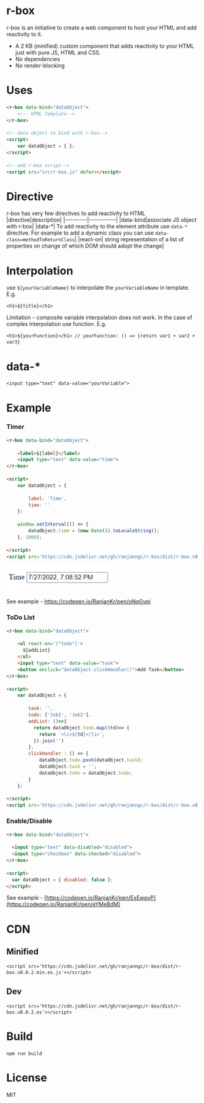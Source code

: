 # r-box

r-box is an initiative to create a web component to host your HTML and add reactivity to it.

* A 2 KB (minified) custom component that adds reactivity to your HTML just with pure JS, HTML and CSS.
* No dependencies
* No render-blocking 

# Uses
```HTML
<r-box data-bind="dataObject">
    <!-- HTML Template-->
</r-box>

<!--data object to bind with r-box-->
<script>
    var dataObject = { };
</script>

<!--add r-box script-->
<script src="src/r-box.js" defer></script>
```

# Directive
r-box has very few directives to add reactivity to HTML
|directive|description|
|---------|-----------|
|data-bind|associate JS object with r-box|
|data-*| To add reactivity to the element attribute use `data-*` directive. For example to add a dynamic class you can use `data-class=methodToReturnClass`| 
|react-on| string representation of a list of properties on change of which DOM should adopt the change|

# Interpolation
use `${yourVariableName}` to interpolate the `yourVariableName` in template. E.g.
```
<h1>${title}</h1>
```
Limitation - composite variable interpolation does not work. In the case of complex interpolation use function. E.g.
```
<h1>${yourFunction}</h1> // yourFunction: () => {return var1 + var2 + var3}
```

# data-*
```
<input type="text" data-value="yourVariable">
```

# Example

### Timer
```HTML
<r-box data-bind="dataObject">

    <label>${label}</label>
    <input type="text" data-value="time">
</r-box>

<script>
    var dataObject = {

        label: 'Time',
        time: ''
    };

    window.setInterval(() => {
        dataObject.time = (new Date()).toLocaleString();
    }, 1000);
    
</script>
<script src='https://cdn.jsdelivr.net/gh/ranjanngc/r-box/dist/r-box.v0.0.3.es.min.js' type="module"></script>
```
![sample](./docs/assets/sample01.gif)

See example  - https://codepen.io/RanjanKr/pen/oNqGvpj
### ToDo List
```HTML
<r-box data-bind="dataObject">

    <ul react-on='["todo"]'>
      ${addList}
    </ul>
    <input type="text" data-value="task">
    <button onclick="dataObject.clickHandler()">Add Task</button>
</r-box>

<script>
    var dataObject = {

        task: '',
        todo: ['Job1', 'Job2'],
        addList: ()=>{
          return dataObject.todo.map((td)=> {
            return `<li>${td}</li>`;
          }).join('')
        },
        clickHandler : () => {
            dataObject.todo.push(dataObject.task);
            dataObject.task = '';
            dataObject.todo = dataObject.todo;
        }
    };
    
</script>
<script src='https://cdn.jsdelivr.net/gh/ranjanngc/r-box/dist/r-box.v0.0.3.es.min.js' type="module"></script>
```
### Enable/Disable 
```HTML
<r-box data-bind="dataObject">
  
  <input type="text" data-disabled="disabled"> 
  <input type="checkbox" data-checked="disabled">
</r-box>

<script>
  var dataObject = { disabled: false };
</script>
```
See example  - [https://codepen.io/RanjanKr/pen/ExEwpvP](https://codepen.io/RanjanKr/pen/eYMeBdM)
# CDN
## Minified
```
<script src='https://cdn.jsdelivr.net/gh/ranjanngc/r-box/dist/r-box.v0.0.2.min.es.js'></script>
```
## Dev
```
<script src='https://cdn.jsdelivr.net/gh/ranjanngc/r-box/dist/r-box.v0.0.2.es'></script>
```
# Build
```
npm run build
```
# License
MIT
